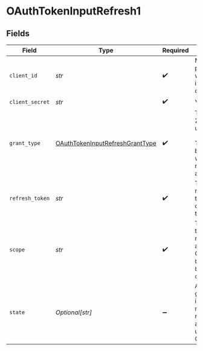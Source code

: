 # OAuthTokenInputRefresh1


## Fields

| Field                                                                                                                                        | Type                                                                                                                                         | Required                                                                                                                                     | Description                                                                                                                                  |
| -------------------------------------------------------------------------------------------------------------------------------------------- | -------------------------------------------------------------------------------------------------------------------------------------------- | -------------------------------------------------------------------------------------------------------------------------------------------- | -------------------------------------------------------------------------------------------------------------------------------------------- |
| `client_id`                                                                                                                                  | *str*                                                                                                                                        | :heavy_check_mark:                                                                                                                           | Merchant publishable key which can be found in the merchant dashboard                                                                        |
| `client_secret`                                                                                                                              | *str*                                                                                                                                        | :heavy_check_mark:                                                                                                                           | Your Bolt API Key.                                                                                                                           |
| `grant_type`                                                                                                                                 | [OAuthTokenInputRefreshGrantType](../../models/shared/oauthtokeninputrefreshgranttype.md)                                                    | :heavy_check_mark:                                                                                                                           | The type of OAuth 2.0 grant being utilized. <br/><br/>The value will always be `refresh_token` when exchanging a refresh token for an access token.<br/> |
| `refresh_token`                                                                                                                              | *str*                                                                                                                                        | :heavy_check_mark:                                                                                                                           | The value of the refresh token issued to you in the originating OAuth token request.                                                         |
| `scope`                                                                                                                                      | *str*                                                                                                                                        | :heavy_check_mark:                                                                                                                           | The scope issued to the merchant when receiving an authorization code. Options include `bolt.account.manage`, `bolt.account.view`, `openid`. |
| `state`                                                                                                                                      | *Optional[str]*                                                                                                                              | :heavy_minus_sign:                                                                                                                           | A randomly generated string issued to the merchant when receiving an authorization code used to prevent CSRF attacks                         |